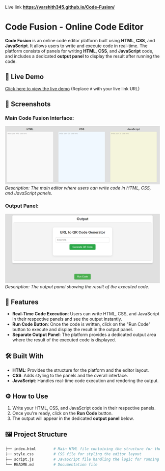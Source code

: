 Live link **https://varshith345.github.io/Code-Fusion/**
# Code Fusion - Online Code Editor

**Code Fusion** is an online code editor platform built using **HTML**, **CSS**, and **JavaScript**. It allows users to write and execute code in real-time. The platform consists of panels for writing **HTML**, **CSS**, and **JavaScript** code, and includes a dedicated **output panel** to display the result after running the code.

## 🚀 Live Demo

[Click here to view the live demo](https://varshith345.github.io/Code-Fusion/) (Replace `#` with your live link URL)

## 📸 Screenshots

### Main Code Fusion Interface:
![Code Fusion Editor](https://github.com/varshith345/Code-Fusion/blob/main/CFHome.png)  
_Description: The main editor where users can write code in HTML, CSS, and JavaScript panels._

### Output Panel:
![Code Fusion Output](https://github.com/varshith345/Code-Fusion/blob/main/CFoutput.png)  
_Description: The output panel showing the result of the executed code._

## 📄 Features

- **Real-Time Code Execution**: Users can write HTML, CSS, and JavaScript in their respective panels and see the output instantly.
- **Run Code Button**: Once the code is written, click on the "Run Code" button to execute and display the result in the output panel.
- **Separate Output Panel**: The platform provides a dedicated output area where the result of the executed code is displayed.

## 🛠️ Built With

- **HTML**: Provides the structure for the platform and the editor layout.
- **CSS**: Adds styling to the panels and the overall interface.
- **JavaScript**: Handles real-time code execution and rendering the output.

## ⚙️ How to Use

1. Write your HTML, CSS, and JavaScript code in their respective panels.
2. Once you're ready, click on the **Run Code** button.
3. The output will appear in the dedicated **output panel** below.

## 🖼️ Project Structure

```bash
├── index.html        # Main HTML file containing the structure for the editor
├── style.css         # CSS file for styling the editor layout
├── script.js         # JavaScript file handling the logic for running the code and displaying output
└── README.md         # Documentation file

